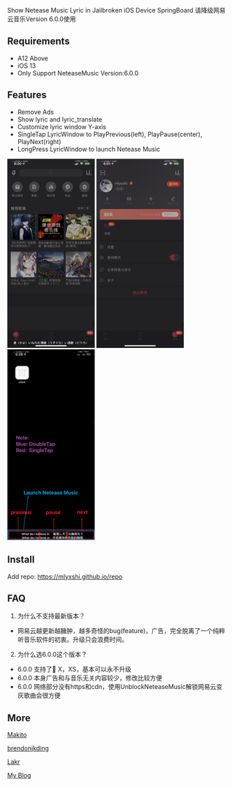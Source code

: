 Show Netease Music Lyric in Jailbroken iOS Device SpringBoard
请降级网易云音乐Version 6.0.0使用

## Requirements
- A12 Above
- iOS 13 
- Only Support NeteaseMusic Version:6.0.0

## Features
- Remove Ads
- Show lyric and lyric_translate
- Customize lyric window Y-axis
- SingleTap LyricWindow to PlayPrevious(left), PlayPause(center), PlayNext(right)
- LongPress LyricWindow to launch Netease Music


<img src="https://raw.githubusercontent.com/mlyxshi/repo/master/depictions/NeteaseLyric/pic/pic1.png" alt="1" width="200"/>
<img src="https://raw.githubusercontent.com/mlyxshi/repo/master/depictions/NeteaseLyric/pic/pic2.png" alt="2" width="200"/>
<img src="https://raw.githubusercontent.com/mlyxshi/repo/master/depictions/NeteaseLyric/pic/pic3.png" alt="3" width="200"/>

## Install
Add repo: https://mlyxshi.github.io/repo

## FAQ
1. 为什么不支持最新版本？
- 网易云越更新越臃肿，越多奇怪的bug(feature)，广告，完全脱离了一个纯粹听音乐软件的初衷。升级只会浪费时间。
2. 为什么选6.0.0这个版本？
- 6.0.0 支持了 X，XS，基本可以永不升级
- 6.0.0 本身广告和与音乐无关内容较少，修改比较方便
- 6.0.0 网络部分没有https和cdn，使用UnblockNeteaseMusic解锁网易云变灰歌曲会很方便

## More
[Makito](https://keep.moe/2019/05/16/netease-now-playing-lldb/)

[brendonjkding](https://github.com/brendonjkding/QQMusicDesktopLyrics)

[Lakr](https://lab.qaq.wiki/Lakr233/ilrcoverlay)

[My Blog](https://mlyxshi.github.io/blog/2020/03/11/neteaselyric/)